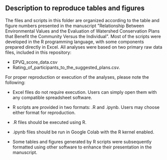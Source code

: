## **Description to reproduce tables and figures**

The files and scripts in this folder are organized according to the table and figure numbers presented in the manuscript "Relationship Between Environmental Values and the Evaluation of Watershed Conservation Plans that Benefit the Community Versus the Individual". Most of the scripts were developed in the R programming language, with some components prepared directly in Excel. All analyses were based on two primary raw data files, included in this repository: 
- EPVQ_score_data.csv 
- Rating_of_participants_to_the_suggested_plans.csv.

For proper reproduction or execution of the analyses, please note the following:

* Excel files do not require execution. Users can simply open them with any compatible spreadsheet software.

* R scripts are provided in two formats: .R and .ipynb. Users may choose either format for reproduction.

- .R files should be executed using R.

- .ipynb files should be run in Google Colab with the R kernel enabled.

* Some tables and figures generated by R scripts were subsequently formatted using other software to enhance their presentation in the manuscript. 
